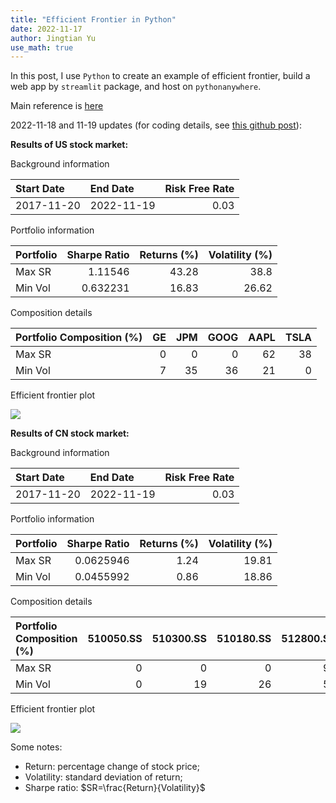 ```yaml
---
title: "Efficient Frontier in Python"
date: 2022-11-17
author: Jingtian Yu
use_math: true
---
```


In this post, I use `Python` to create an example of efficient frontier, build a web app by `streamlit` package, and host on `pythonanywhere`.

Main reference is [here](https://www.youtube.com/watch?v=Isutk-wqJfE)

2022-11-18 and 11-19 updates (for coding details, see [this github post](https://github.com/yu-jingtian/fin_py/blob/main/eff_front.ipynb)):

**Results of US stock market:**

Background information

| Start Date   | End Date   |   Risk Free Rate |
|:-------------|:-----------|-----------------:|
| 2017-11-20   | 2022-11-19 |             0.03 |

Portfolio information

| Portfolio   |   Sharpe Ratio |   Returns (%) |   Volatility (%) |
|:------------|---------------:|--------------:|-----------------:|
| Max SR      |       1.11546  |         43.28 |            38.8  |
| Min Vol     |       0.632231 |         16.83 |            26.62 |


Composition details

| Portfolio Composition (%)   |   GE |   JPM |   GOOG |   AAPL |   TSLA |
|:----------------------------|-----:|------:|-------:|-------:|-------:|
| Max SR                      |    0 |     0 |      0 |     62 |     38 |
| Min Vol                     |    7 |    35 |     36 |     21 |      0 |

Efficient frontier plot

![](../master/_plots/EF_plot_US.jpg)


**Results of CN stock market:**

Background information

| Start Date   | End Date   |   Risk Free Rate |
|:-------------|:-----------|-----------------:|
| 2017-11-20   | 2022-11-19 |             0.03 |

Portfolio information

| Portfolio   |   Sharpe Ratio |   Returns (%) |   Volatility (%) |
|:------------|---------------:|--------------:|-----------------:|
| Max SR      |      0.0625946 |          1.24 |            19.81 |
| Min Vol     |      0.0455992 |          0.86 |            18.86 |

Composition details

| Portfolio Composition (%)   |   510050.SS |   510300.SS |   510180.SS |   512800.SS |   512880.SS |
|:----------------------------|------------:|------------:|------------:|------------:|------------:|
| Max SR                      |           0 |           0 |           0 |          98 |           2 |
| Min Vol                     |           0 |          19 |          26 |          56 |           0 |

Efficient frontier plot

![](../master/_plots/EF_plot_CN.jpg)

Some notes:
- Return: percentage change of stock price;
- Volatility: standard deviation of return;
- Sharpe ratio: $SR=\frac{Return}{Volatility}$